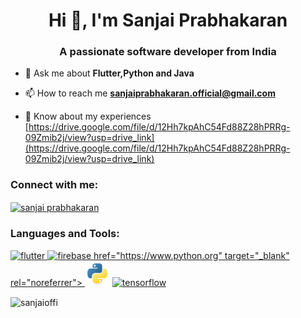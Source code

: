 <h1 align="center">Hi 👋, I'm Sanjai Prabhakaran</h1>
<h3 align="center">A passionate software developer from India</h3>

- 💬 Ask me about **Flutter,Python and Java**

- 📫 How to reach me **sanjaiprabhakaran.official@gmail.com**

- 📄 Know about my experiences [https://drive.google.com/file/d/12Hh7kpAhC54Fd88Z28hPRRg-09Zmib2j/view?usp=drive_link](https://drive.google.com/file/d/12Hh7kpAhC54Fd88Z28hPRRg-09Zmib2j/view?usp=drive_link)

<h3 align="left">Connect with me:</h3>
<p align="left">
<a href="https://linkedin.com/in/sanjai-prabhakaran" target="blank"><img align="center" src="https://icons8.com/icon/13930/linkedin" alt="sanjai prabhakaran" height="30" width="40" /></a>
</p>

<h3 align="left">Languages and Tools:</h3>
<p align="left"><a href="https://flutter.dev" target="_blank" rel="noreferrer"> <img src="https://www.vectorlogo.zone/logos/flutterio/flutterio-icon.svg" alt="flutter" width="40" height="40"/> </a> <a href="https://firebase.google.com/" target="_blank" rel="noreferrer"> <img src="https://www.vectorlogo.zone/logos/firebase/firebase-icon.svg" alt="firebase" width="40" height="40"/> href="https://www.python.org" target="_blank" rel="noreferrer"> <img src="https://raw.githubusercontent.com/devicons/devicon/master/icons/python/python-original.svg" alt="python" width="40" height="40"/></a> <a href="https://www.tensorflow.org" target="_blank" rel="noreferrer"> <img src="https://www.vectorlogo.zone/logos/tensorflow/tensorflow-icon.svg" alt="tensorflow" width="40" height="40"/> </a> </p>

<p><img align="center" src="https://github-readme-streak-stats.herokuapp.com/?user=sanjaioffi&" alt="sanjaioffi" /></p>
